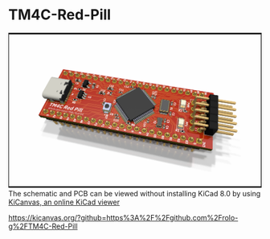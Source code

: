# TM4C-Red-Pill
![Board image](./TM4C-Red-Pill.png)
The schematic and PCB can be viewed without installing KiCad 8.0 by using [KiCanvas, an online KiCad viewer](https://github.com/theacodes/kicanvas)

https://kicanvas.org/?github=https%3A%2F%2Fgithub.com%2Frolo-g%2FTM4C-Red-Pill
